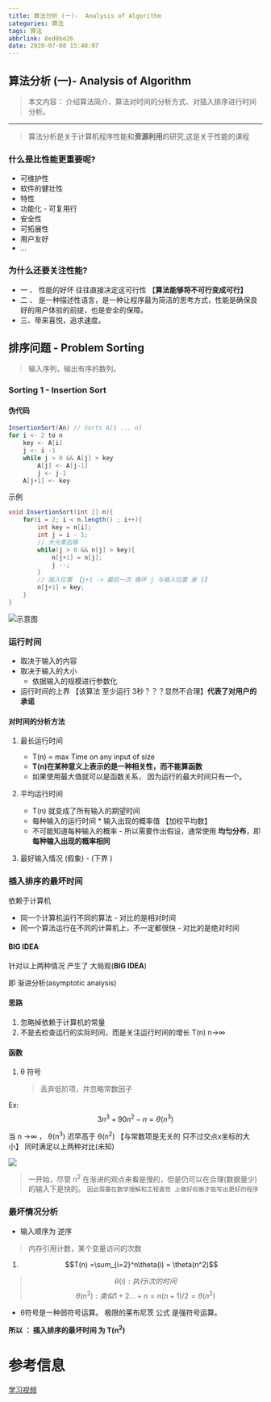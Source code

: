 ```yaml
---
title: 算法分析 (一)-  Analysis of Algorithm
categories: 算法
tags: 算法
abbrlink: 8ed8be26
date: 2020-07-08 15:40:07
---
```


## 算法分析 (一)-  Analysis of Algorithm

> 本文内容： 介绍算法简介、算法对时间的分析方式、对插入排序进行时间分析。
---

> 算法分析是关于计算机程序性能和**资源利用**的研究,这是关于性能的课程

### 什么是比性能更重要呢?

- 可维护性
- 软件的健壮性
- 特性
- 功能化 - 可复用行
- 安全性
- 可拓展性
- 用户友好 
- ...

###  为什么还要关注性能?

- 一 、 性能的好坏 往往直接决定这可行性 【**算法能够将不可行变成可行】**
- 二 、 是一种描述性语言，是一种让程序最为简洁的思考方式，性能是确保良好的用户体验的前提，也是安全的保障。
- 三、带来喜悦，追求速度。

## 排序问题 - Problem Sorting

> 输入序列，输出有序的数列。

### Sorting 1 - Insertion Sort

#### 伪代码

```java
InsertionSort(An) // Sorts A[1 ... n]
for i <- 2 to n
	key <- A[i]
	j <- i -1
	while j > 0 && A[j] > key
		A[j] <- A[j-1]
		j <- j-1
	A[j+1] <- key
```

示例

```java
void InsertionSort(int [] n){
    for(i = 2; i < n.length() ; i++){
        int key = n[i];
        int j = i - 1;
        // 大元素后移
        while(j > 0 && n[j] > key){
            n[j+1] = n[j];
            j --;
        }
        // 插入位置 【j+1 -> 最后一次 循环 j 与插入位置 差 1】
        n[j+1] = key;
    }
}
```

![示意图](https://img-blog.csdnimg.cn/img_convert/e4c8957e85cd0397cf9b0d5494153d2b.png)



### 运行时间

- 取决于输入的内容
- 取决于输入的大小
  - 依据输入的规模进行参数化
- 运行时间的上界 【该算法 至少运行 3秒？？？显然不合理】**代表了对用户的承诺**

#### 对时间的分析方法

1. 最长运行时间
   - T(n) = max Time on any input of size 
   - **T(n)在某种意义上表示的是一种相关性，而不能算函数**
   - 如果使用最大值就可以是函数关系， 因为运行的最大时间只有一个。
2. 平均运行时间
   - T(n) 就变成了所有输入的期望时间
   - 每种输入的运行时间 * 输入出现的概率值 【加权平均数】
   - 不可能知道每种输入的概率 - 所以需要作出假设，通常使用 **均匀分布**，即 **每种输入出现的概率相同**

3. 最好输入情况 (假象) - (下界 )

### 插入排序的最坏时间

依赖于计算机

- 同一个计算机运行不同的算法 - 对比的是相对时间
- 同一个算法运行在不同的计算机上，不一定都很快 - 对比的是绝对时间

#### BIG IDEA

针对以上两种情况 产生了 大局观(**BIG IDEA**)

即 渐进分析(asymptotic anaiysis)

#### 思路

1. 忽略掉依赖于计算机的常量
2. 不是去检查运行的实际时间，而是关注运行时间的增长 T(n) n->∞

####  函数

1. θ 符号

   > 丢弃低阶项，并忽略常数因子

Ex: $$3n^3 + 90n^2 - n = \theta(n^3)$$

当 n ->∞ ， θ(n<sup>3</sup>) 迟早高于 θ(n<sup>2</sup>) 【与常数项是无关的 只不过交点x坐标的大小】 同时满足以上两种对比(未知)

![](https://img-blog.csdnimg.cn/img_convert/9dd2e7efbb1fa7c78eda292ddc74b416.png)
> 一开始，尽管 n<sup>2</sup> 在渐进的观点来看是慢的，但是仍可以在合理(数据量少)的输入下是快的。
> `因此需要在数学理解和工程直觉 上做好权衡才能写出更好的程序`

### 最坏情况分析

- 输入顺序为 逆序

> 内存引用计数，某个变量访问的次数

1.  $$T(n) =\sum_{i=2}^n\theta(i) = \theta(n^2)$$

> $$θ(i) : 执行 i 次的时间$$
> $$ θ(n^2): 类似 1 + 2 ... + n = n(n+1)/2 = \theta(n^2)$$

- θ符号是一种弱符号运算。 极限的莱布尼茨 公式 是强符号运算。

**所以 ： 插入排序的最坏时间 为 T(n<sup>2</sup>)**

# 参考信息
[学习视频](htps://www.bilibili.com/video/BV1Kx411f7bL?t=3771)